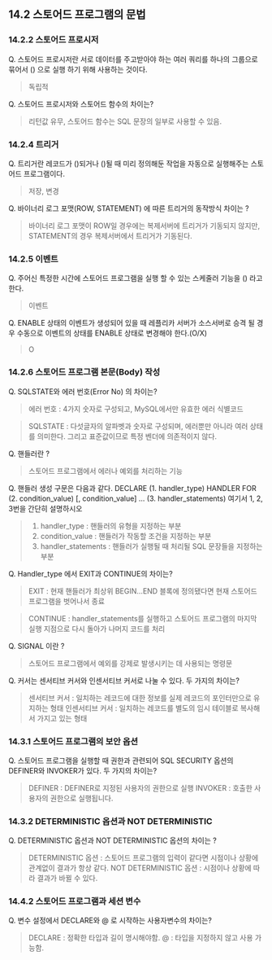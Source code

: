 
## 14.2 스토어드 프로그램의 문법
### 14.2.2 스토어드 프로시저
Q. 스토어드 프로시저란 서로 데이터를 주고받아야 하는 여러 쿼리를 하나의 그룹으로 묶어서 () 으로 실행 하기 위해 사용하는 것이다.
> 독립적

Q. 스토어드 프로시저와 스토어드 함수의 차이는?
> 리턴값 유무, 스토어드 함수는
> SQL 문장의 일부로 사용할 수 있음.

### 14.2.4 트리거
Q. 트리거란 레코드가 ()되거나 ()될 때 미리 정의해둔 작업을 자동으로 실행해주는 스토어드 프로그램이다.
> 저장, 변경

Q. 바이너리 로그 포맷(ROW, STATEMENT) 에 따른 트리거의 동작방식 차이는 ?
> 바이너리 로그 포맷이 ROW일 경우에는 복제서버에 트리거가 기동되지 않지만, STATEMENT의 경우 복제서버에서 트리거가 기동된다.

### 14.2.5 이벤트
Q. 주어신 특정한 시간에 스토어드 프로그램을 실행 할 수 있는 스케줄러 기능을 () 라고 한다.
> 이벤트

Q. ENABLE 상태의 이벤트가 생성되어 있을 때 레플리카 서버가 소스서버로 승격 될 경우 수동으로 이벤트의 상태를 ENABLE 상태로 변경해야 한다.(O/X)
> O

### 14.2.6 스토어드 프로그램 본문(Body) 작성
Q. SQLSTATE와 에러 번호(Error No) 의 차이는? 
> 에러 번호 : 4가지 숫자로 구성되고, MySQL에서만 유효한 에러 식별코드

> SQLSTATE : 다섯글자의 알파벳과 숫자로 구성되며, 에러뿐만 아니라 여러 상태를 의미한다. 그리고 표준값이므로 특정 벤더에 의존적이지 않다.

Q. 핸들러란 ? 
> 스토어드 프로그램에서 에러나 예외를 처리하는 기능

Q. 핸들러 생성 구문은 다음과 같다.
DECLARE (1. handler_type) HANDLER
FOR (2. condition_value) [, condition_value] ...
(3. handler_statements)
여기서 1, 2, 3번을 간단히 설명하시오

> 1. handler_type : 핸들러의 유형을 지정하는 부분
> 2. condition_value : 핸들러가 작동할 조건을 지정하는 부분
> 3. handler_statements : 핸들러가 실행될 때 처리될 SQL 문장들을 지정하는 부분

Q. Handler_type 에서 EXIT과 CONTINUE의 차이는?
> EXIT : 현재 핸들러가 최상위 BEGIN…END 블록에 정의됐다면 현재 스토어드 프로그램을 벗어나서 종료

> CONTINUE : handler_statements를 실행하고 스토어드 프로그램의 마지막 실행 지점으로 다시 돌아가 나머지 코드를 처리

Q. SIGNAL 이란 ?
> 스토어드 프로그램에서 예외를 강제로 발생시키는 데 사용되는 명령문

Q. 커서는 센서티브 커서와 인센서티브 커서로 나눌 수 있다. 두 가지의 차이는?
> 센서티브 커서 : 일치하는 레코드에 대한 정보를 실제 레코드의 포인터만으로 유지하는 형태
> 인센서티브 커서 : 일치하는 레코드를 별도의 임시 테이블로 복사해서 가지고 있는 형태

### 14.3.1 스토어드 프로그램의 보안 옵션
Q. 스토어드 프로그램을 실행할 때 권한과 관련되어 SQL SECURITY 옵션의 DEFINER와 INVOKER가 있다. 두 가지의 차이는?
> DEFINER : DEFINER로 지정된 사용자의 권한으로 실행
> INVOKER : 호출한 사용자의 권한으로 실행됩니다.

### 14.3.2 DETERMINISTIC 옵션과 NOT DETERMINISTIC
Q. DETERMINISTIC 옵션과 NOT DETERMINISTIC 옵션의 차이는 ?
> DETERMINISTIC 옵션 : 스토어드 프로그램의 입력이 같다면 시점이나 상황에 관계없이 결과가 항상 같다.
> NOT DETERMINISTIC 옵션 : 시점이나 상황에 따라 결과가 바뀔 수 있다.

### 14.4.2 스토어드 프로그램과 세션 변수
Q. 변수 설정에서 DECLARE와 @ 로 시작하는 사용자변수의 차이는?
> DECLARE : 정확한 타입과 길이 명시해야함.
> @ : 타입을 지정하지 않고 사용 가능함.
